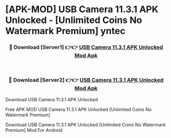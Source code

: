 # [APK-MOD] USB Camera 11.3.1 APK Unlocked - [Unlimited Coins No Watermark Premium] yntec



<div align="center">
<h3>🔴 Download [Server1] 👉👉 <a href="https://momento.my/?title=USB_Camera_11.3.1_APK_Unlocked">USB Camera 11.3.1 APK Unlocked Mod Apk</a></h3><br>

<h3>🔴 Download [Server2] 👉👉 <a href="https://momento.my/?title=USB_Camera_11.3.1_APK_Unlocked">USB Camera 11.3.1 APK Unlocked Mod Apk</a></h3>
</div>



Download USB Camera 11.3.1 APK Unlocked 

Free APK MOD USB Camera 11.3.1 APK Unlocked [Unlimited Coins No Watermark Premium]

Download USB Camera 11.3.1 APK Unlocked [Unlimited Coins No Watermark Premium] Mod For Android
